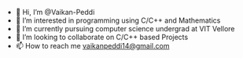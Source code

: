 - 👋 Hi, I’m @Vaikan-Peddi
- 👀 I’m interested in programming using C/C++ and Mathematics
- 🌱 I’m currently pursuing computer science undergrad at VIT Vellore
- 💞️ I’m looking to collaborate on C/C++ based Projects
- 📫 How to reach me vaikanpeddi14@gmail.com

<!---
Vaikan-Peddi/Vaikan-Peddi is a ✨ special ✨ repository because its `README.md` (this file) appears on your GitHub profile.
You can click the Preview link to take a look at your changes.
--->
